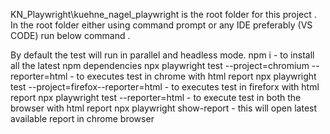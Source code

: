 KN_Playwright\kuehne_nagel_playwright is the root folder for this project . 
In the root folder either using command prompt or any IDE preferably (VS CODE) run below command .

By default the test will run in parallel and headless mode. 
npm i  - to install all the latest npm dependencies 
npx playwright test --project=chromium --reporter=html   -  to executes test in chrome with html report
npx playwright test --project=firefox--reporter=html - to executes test in fireforx  with html report
npx playwright test  --reporter=html                                  - to execute test in both the browser with html report
 npx playwright show-report                                              - this will open latest available report in chrome browser
